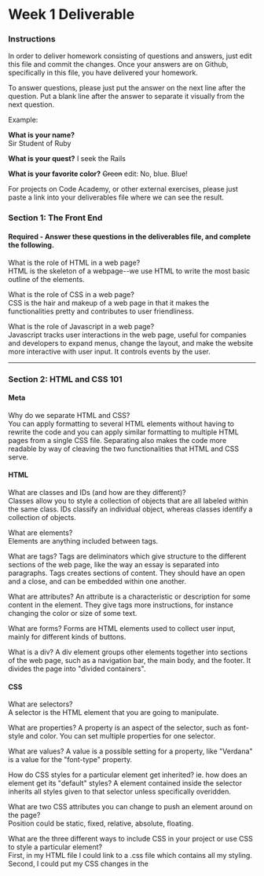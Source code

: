 # Week 1 Deliverable  

### Instructions  

In order to deliver homework consisting of questions and answers, just edit this file and commit the changes.  Once your answers are on Github, specifically in this file, you have delivered your homework.  
  
To answer questions, please just put the answer on the next line after the question.  Put a blank line after the answer to separate it visually from the next question.  

Example:  

**What is your name?**  
Sir Student of Ruby

**What is your quest?**
I seek the Rails  

**What is your favorite color?**
~~Green~~ edit:  No, blue.  Blue!  

For projects on Code Academy, or other external exercises, please just paste a link into your deliverables file where we can see the result.  

### Section 1: The Front End
#### Required - Answer these questions in the deliverables file, and complete the following. 

What is the role of HTML in a web page?  
HTML is the skeleton of a webpage--we use HTML to write the most basic outline of the elements.

What is the role of CSS in a web page?  
CSS is the hair and makeup of a web page in that it makes the functionalities pretty and contributes to user friendliness.

What is the role of Javascript in a web page?  
Javascript tracks user interactions in the web page, useful for companies and developers to expand menus, change the layout, and make the website more interactive with user input. It controls events by the user.

---

### Section 2: HTML and CSS 101

#### Meta
Why do we separate HTML and CSS?  
You can apply formatting to several HTML elements without having to rewrite the code and you can apply similar formatting to multiple HTML pages from a single CSS file. Separating also makes the code more readable by way of cleaving the two functionalities that HTML and CSS serve.

#### HTML
What are classes and IDs (and how are they different)?  
Classes allow you to style a collection of objects that are all labeled within the same class. IDs classify an individual object, whereas classes identify a collection of objects.

What are elements?  
Elements are anything included between tags. 

What are tags?
Tags are deliminators which give structure to the different sections of the web page, like the way an essay is separated into paragraphs. Tags creates sections of content. They should have an open and a close, and can be embedded within one another.

What are attributes? 
An attribute is a characteristic or description for some content in the element. They give tags more instructions, for instance changing the color or size of some text.

What are forms? 
Forms are HTML elements used to collect user input, mainly for different kinds of buttons.

What is a div?
A div element groups other elements together into sections of the web page, such as a navigation bar, the main body, and the footer. It divides the page into "divided containers".

#### CSS
What are selectors?  
A selector is the HTML element that you are going to manipulate.

What are properties? 
A property is an aspect of the selector, such as font-style and color. You can set multiple properties for one selector.

What are values? 
A value is a possible setting for a property, like "Verdana" is a value for the "font-type" property.

How do CSS styles for a particular element get inherited? ie. how does an element get its "default" styles?
A element contained inside the selector inherits all styles given to that selector unless specifically overidden.

What are two CSS attributes you can change to push an element around on the page?  
Position could be static, fixed, relative, absolute, floating.

What are the three different ways to include CSS in your project or use CSS to style a particular element?  
First, in my HTML file I could link to a .css file which contains all my styling. Second, I could put my CSS changes in the <style> tags under the <head> of my HTML file. For minor and specific changes, I could add changes within an HTML tag using the style keyword.

#### Android
Put your html code in the `android.html` file in this folder.

---
### Section 3: Git and Github  
What is Git?  
Git is a VCS which stores and tracks code changes and keeps versions. 

What is SCM? 
Software configuration management; the tracking and controlling of changes in software.  

What is a VCS?  
Version control system which handles the goals of an SCM by creating a framework to track software changes and versions. 

Why is Git useful for a developer?  
It allows a developer to update code while being able to keep revisions and changes incase code breaks in the future.

Why is Git useful for a team of developers?  
Teams can track other member's changes as well as be notified when there are changes in code.Teams can also work on different branches and merge to centralized source code.

How do you create a new Git repository for a project locally?  
git init (name)

How do you create it on Github?  
click on the new repository button and name the repo.

How do you commit changes?  
git commit -m "commit message here"

What is the difference between staging and committing changes? 
Staging indexes all the files to be committed to git, while actually committing sends them to the local repo.  

What is the difference between committing your changes and pushing them to Github? 
Committing changes adds the to your local repository while pushing them adds them to the remote respository.

What is the command to check the status of your current repo in git? 
git status 

What is the command to see the history of your previous commits (from the command line)?  What are a few interesting variations (sets of options)?  
git log. You can add a -p flag to view the differences between changes and you can use a -(int) flag to only allow int number of the last entries. --pretty makes the output more readable.

How can you look through your historical commits on the Github website?  
On the repo page, click the commit tab at the top. This shows all previous commits and their unique identifier.

What is a "Merge"? 
Merges a branch of code changes to the main github repo. 

What is a "Pull Request"?
Notifies the user in charge of the repo that you've made changes to his/her code, shows these changes, and allows the person in charge to accept or reject these changes.

What is "Forking" a repo?  
"forking" a repo on the server side. This means that you can easily contribute to the upstream (main) part of the repo by merging. The remote is saved for you.

What is "Cloning" a repo?  
Cloning copies a repo's files to your local machine, but doesn't allow you to push changes to the code unless you are marked as a contributor on a repo.
